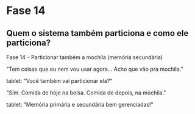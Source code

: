 # Fase 14

## Quem o sistema também particiona e como ele particiona?

Fase 14 – Particionar também a mochila (memória secundária)

"Tem coisas que eu nem vou usar agora... Acho que vão pra mochila."

tablet: "Você também vai particionar ela?"

"Sim. Comida de hoje na bolsa. Comida de depois, na mochila."

tablet: "Memória primária e secundária bem gerenciadas!"
